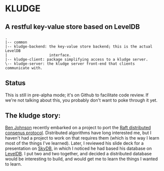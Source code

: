 # KLUDGE
## A restful key-value store based on LevelDB

```
.
|-- common
|-- kludge-backend: the key-value store backend; this is the actual LevelDB
|                   interface.
|-- kludge-client: package simplifying access to a kludge server.
\-- kludge-server: the kludge server front-end that clients communicate with.
```

## Status

This is still in pre-alpha mode; it's on Github to facilitate code review.
If we're not talking about this, you probably don't want to poke through
it yet.

## The kludge story:

[Ben Johnson](https://github.com/benbjohnson) recently
embarked on a project to port the
[Raft distributed consenus protocol](https://ramcloud.stanford.edu/wiki/download/attachments/11370504/raft.pdf).
Distributed algorithms have long interested me, but I haven't had a
project to work on that requires them (which is the way I learn most
of the things I've learned). Later, I reviewed his slide deck for a
presentation on [SkyDB](http://skydb.io), in which I noticed he had
based his database on [LevelDB](https://code.google.com/p/leveldb/).
I put two and two together, and decided a distributed database would
be interesting to build, and would get me to learn the things I wanted
to learn.
